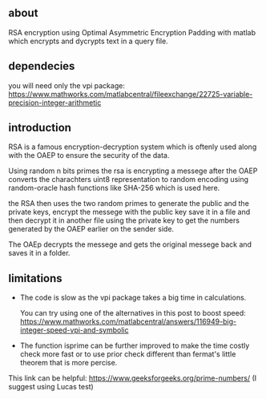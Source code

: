 ## about

RSA encryption using Optimal Asymmetric Encryption Padding with matlab which encrypts and dycrypts text in a query file.

## dependecies

you will need only the vpi package: https://www.mathworks.com/matlabcentral/fileexchange/22725-variable-precision-integer-arithmetic

## introduction 

RSA is a famous encryption-decryption system which is oftenly used along with the OAEP to ensure the security of the data.

Using random n bits primes the rsa is encrypting a messege after the OAEP converts the charachters uint8 representation to random encoding using random-oracle hash functions like SHA-256 which is used here. 

the RSA then uses the two random primes to generate the public and the private keys, encrypt the messege with the public key save it in a file and then decrypt it in another file using the private key to get the numbers generated by the OAEP earlier on the sender side.

The OAEp decrypts the messege and gets the original messege back and saves it in a folder.

## limitations

* The code is slow as the vpi package takes a big time in calculations.

   You can try using one of the alternatives in this post to boost speed: https://www.mathworks.com/matlabcentral/answers/116949-big-integer-speed-vpi-and-symbolic
 
* The function isprime can be further improved to make the time costly check more fast or to use prior check different than fermat's little theorem that is more percise.

This link can be helpful: https://www.geeksforgeeks.org/prime-numbers/ (I suggest using Lucas test)



